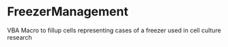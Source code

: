 # FreezerManagement
VBA Macro to fillup cells representing cases of a freezer used in cell culture research
